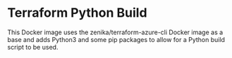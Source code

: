 # Terraform Python Build

This Docker image uses the zenika/terraform-azure-cli Docker image as a base and
adds Python3 and some pip packages to allow for a Python build script to be
used.
